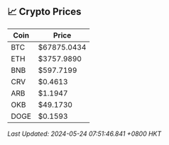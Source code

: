 ## 📈 Crypto Prices

| Coin | Price |
| ---- | ----- |
| BTC | $67875.0434 |
| ETH | $3757.9890 |
| BNB | $597.7199 |
| CRV | $0.4613 |
| ARB | $1.1947 |
| OKB | $49.1730 |
| DOGE | $0.1593 |

_Last Updated: 2024-05-24 07:51:46.841 +0800 HKT_
